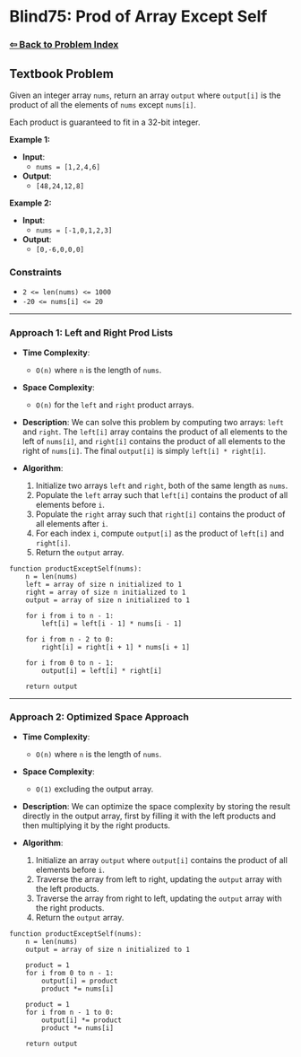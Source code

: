 # Blind75: Prod of Array Except Self

### [⇦ Back to Problem Index](../../index.md)

## Textbook Problem

Given an integer array `nums`, return an array `output` where `output[i]` is the product of all the elements of `nums` except `nums[i]`.

Each product is guaranteed to fit in a 32-bit integer.

**Example 1:**

-   **Input**:
    -   `nums = [1,2,4,6]`
-   **Output**:
    -   `[48,24,12,8]`

**Example 2:**

-   **Input**:
    -   `nums = [-1,0,1,2,3]`
-   **Output**:
    -   `[0,-6,0,0,0]`

### Constraints

-   `2 <= len(nums) <= 1000`
-   `-20 <= nums[i] <= 20`

---

### Approach 1: Left and Right Prod Lists

-   **Time Complexity**:
    -   `O(n)` where `n` is the length of `nums`.
-   **Space Complexity**:
    -   `O(n)` for the `left` and `right` product arrays.
-   **Description**: We can solve this problem by computing two arrays: `left` and `right`. The `left[i]` array contains the product of all elements to the left of `nums[i]`, and `right[i]` contains the product of all elements to the right of `nums[i]`. The final `output[i]` is simply `left[i] * right[i]`.
-   **Algorithm**:

    1. Initialize two arrays `left` and `right`, both of the same length as `nums`.
    2. Populate the `left` array such that `left[i]` contains the product of all elements before `i`.
    3. Populate the `right` array such that `right[i]` contains the product of all elements after `i`.
    4. For each index `i`, compute `output[i]` as the product of `left[i]` and `right[i]`.
    5. Return the `output` array.

```pseudo
function productExceptSelf(nums):
    n = len(nums)
    left = array of size n initialized to 1
    right = array of size n initialized to 1
    output = array of size n initialized to 1

    for i from i to n - 1:
        left[i] = left[i - 1] * nums[i - 1]

    for i from n - 2 to 0:
        right[i] = right[i + 1] * nums[i + 1]

    for i from 0 to n - 1:
        output[i] = left[i] * right[i]

    return output
```

---

### Approach 2: Optimized Space Approach

-   **Time Complexity**:
    -   `O(n)` where `n` is the length of `nums`.
-   **Space Complexity**:
    -   `O(1)` excluding the output array.
-   **Description**: We can optimize the space complexity by storing the result directly in the output array, first by filling it with the left products and then multiplying it by the right products.
-   **Algorithm**:

    1. Initialize an array `output` where `output[i]` contains the product of all elements before `i`.
    2. Traverse the array from left to right, updating the `output` array with the left products.
    3. Traverse the array from right to left, updating the `output` array with the right products.
    4. Return the `output` array.

```pseudo
function productExceptSelf(nums):
    n = len(nums)
    output = array of size n initialized to 1

    product = 1
    for i from 0 to n - 1:
        output[i] = product
        product *= nums[i]

    product = 1
    for i from n - 1 to 0:
        output[i] *= product
        product *= nums[i]

    return output
```
